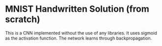 # MNIST Handwritten Solution (from scratch)



This is a CNN implemented without the use of any libraries. It uses sigmoid as the activation function. The network learns through backpropagation.
